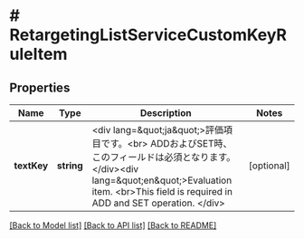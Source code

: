 # # RetargetingListServiceCustomKeyRuleItem

## Properties

Name | Type | Description | Notes
------------ | ------------- | ------------- | -------------
**textKey** | **string** | &lt;div lang&#x3D;\&quot;ja\&quot;&gt;評価項目です。&lt;br&gt; ADDおよびSET時、このフィールドは必須となります。&lt;/div&gt;&lt;div lang&#x3D;\&quot;en\&quot;&gt;Evaluation  item. &lt;br&gt;This field is required in ADD and SET operation. &lt;/div&gt; | [optional] 

[[Back to Model list]](../../README.md#documentation-for-models) [[Back to API list]](../../README.md#documentation-for-api-endpoints) [[Back to README]](../../README.md)


